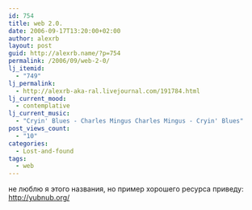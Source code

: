 ```yaml
---
id: 754
title: web 2.0.
date: 2006-09-17T13:20:00+02:00
author: alexrb
layout: post
guid: http://alexrb.name/?p=754
permalink: /2006/09/web-2-0/
lj_itemid:
  - "749"
lj_permalink:
  - http://alexrb-aka-ral.livejournal.com/191784.html
lj_current_mood:
  - contemplative
lj_current_music:
  - "Cryin' Blues - Charles Mingus Charles Mingus - Cryin' Blues"
post_views_count:
  - "10"
categories:
  - Lost-and-found
tags:
  - web
---
```

не люблю я этого названия, но пример хорошего ресурса приведу:  
http://yubnub.org/